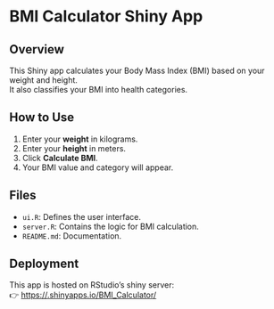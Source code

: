 # BMI Calculator Shiny App

## Overview
This Shiny app calculates your Body Mass Index (BMI) based on your weight and height.  
It also classifies your BMI into health categories.

## How to Use
1. Enter your **weight** in kilograms.
2. Enter your **height** in meters.
3. Click **Calculate BMI**.
4. Your BMI value and category will appear.

## Files
- `ui.R`: Defines the user interface.
- `server.R`: Contains the logic for BMI calculation.
- `README.md`: Documentation.

## Deployment
This app is hosted on RStudio’s shiny server:  
👉 [https://<yourname>.shinyapps.io/BMI_Calculator/](https://<yourname>.shinyapps.io/BMI_Calculator/)
